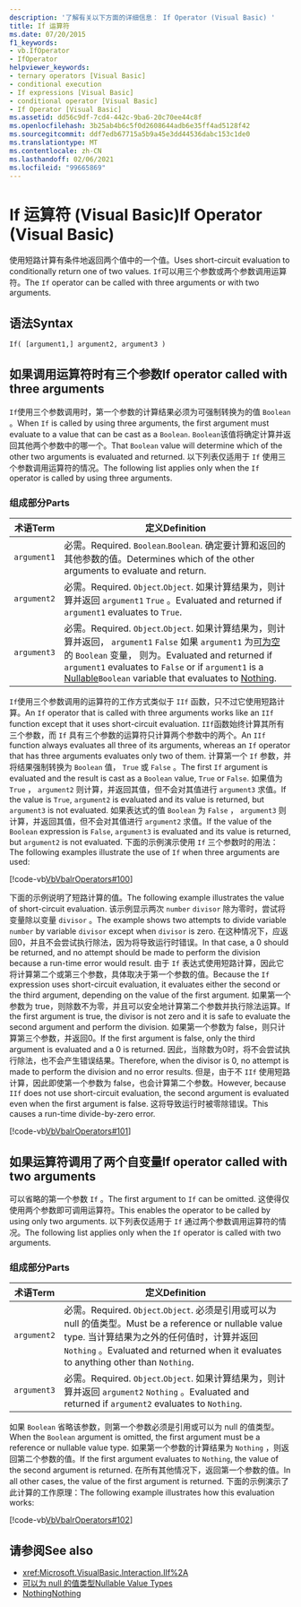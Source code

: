```yaml
---
description: '了解有关以下方面的详细信息： If Operator (Visual Basic) '
title: If 运算符
ms.date: 07/20/2015
f1_keywords:
- vb.IfOperator
- IfOperator
helpviewer_keywords:
- ternary operators [Visual Basic]
- conditional execution
- If expressions [Visual Basic]
- conditional operator [Visual Basic]
- If Operator [Visual Basic]
ms.assetid: dd56c9df-7cd4-442c-9ba6-20c70ee44c8f
ms.openlocfilehash: 3b25ab4b6c5f0d2608644adb6e35ff4ad5128f42
ms.sourcegitcommit: ddf7edb67715a5b9a45e3dd44536dabc153c1de0
ms.translationtype: MT
ms.contentlocale: zh-CN
ms.lasthandoff: 02/06/2021
ms.locfileid: "99665869"
---
```

# <a name="if-operator-visual-basic"></a><span data-ttu-id="64e8e-103">If 运算符 (Visual Basic)</span><span class="sxs-lookup"><span data-stu-id="64e8e-103">If Operator (Visual Basic)</span></span>

<span data-ttu-id="64e8e-104">使用短路计算有条件地返回两个值中的一个值。</span><span class="sxs-lookup"><span data-stu-id="64e8e-104">Uses short-circuit evaluation to conditionally return one of two values.</span></span> <span data-ttu-id="64e8e-105">`If`可以用三个参数或两个参数调用运算符。</span><span class="sxs-lookup"><span data-stu-id="64e8e-105">The `If` operator can be called with three arguments or with two arguments.</span></span>

## <a name="syntax"></a><span data-ttu-id="64e8e-106">语法</span><span class="sxs-lookup"><span data-stu-id="64e8e-106">Syntax</span></span>

```vb
If( [argument1,] argument2, argument3 )
```

## <a name="if-operator-called-with-three-arguments"></a><span data-ttu-id="64e8e-107">如果调用运算符时有三个参数</span><span class="sxs-lookup"><span data-stu-id="64e8e-107">If operator called with three arguments</span></span>

<span data-ttu-id="64e8e-108">`If`使用三个参数调用时，第一个参数的计算结果必须为可强制转换为的值 `Boolean` 。</span><span class="sxs-lookup"><span data-stu-id="64e8e-108">When `If` is called by using three arguments, the first argument must evaluate to a value that can be cast as a `Boolean`.</span></span> <span data-ttu-id="64e8e-109">`Boolean`该值将确定计算并返回其他两个参数中的哪一个。</span><span class="sxs-lookup"><span data-stu-id="64e8e-109">That `Boolean` value will determine which of the other two arguments is evaluated and returned.</span></span> <span data-ttu-id="64e8e-110">以下列表仅适用于 `If` 使用三个参数调用运算符的情况。</span><span class="sxs-lookup"><span data-stu-id="64e8e-110">The following list applies only when the `If` operator is called by using three arguments.</span></span>

### <a name="parts"></a><span data-ttu-id="64e8e-111">组成部分</span><span class="sxs-lookup"><span data-stu-id="64e8e-111">Parts</span></span>

|<span data-ttu-id="64e8e-112">术语</span><span class="sxs-lookup"><span data-stu-id="64e8e-112">Term</span></span>|<span data-ttu-id="64e8e-113">定义</span><span class="sxs-lookup"><span data-stu-id="64e8e-113">Definition</span></span>|
|---|---|
|`argument1`|<span data-ttu-id="64e8e-114">必需。</span><span class="sxs-lookup"><span data-stu-id="64e8e-114">Required.</span></span> <span data-ttu-id="64e8e-115">`Boolean`.</span><span class="sxs-lookup"><span data-stu-id="64e8e-115">`Boolean`.</span></span> <span data-ttu-id="64e8e-116">确定要计算和返回的其他参数的值。</span><span class="sxs-lookup"><span data-stu-id="64e8e-116">Determines which of the other arguments to evaluate and return.</span></span>|
|`argument2`|<span data-ttu-id="64e8e-117">必需。</span><span class="sxs-lookup"><span data-stu-id="64e8e-117">Required.</span></span> <span data-ttu-id="64e8e-118">`Object`.</span><span class="sxs-lookup"><span data-stu-id="64e8e-118">`Object`.</span></span> <span data-ttu-id="64e8e-119">如果计算结果为，则计算并返回 `argument1` `True` 。</span><span class="sxs-lookup"><span data-stu-id="64e8e-119">Evaluated and returned if `argument1` evaluates to `True`.</span></span>|
|`argument3`|<span data-ttu-id="64e8e-120">必需。</span><span class="sxs-lookup"><span data-stu-id="64e8e-120">Required.</span></span> <span data-ttu-id="64e8e-121">`Object`.</span><span class="sxs-lookup"><span data-stu-id="64e8e-121">`Object`.</span></span> <span data-ttu-id="64e8e-122">如果计算结果为，则计算并返回， `argument1` `False` 如果 `argument1` 为[可为空](../../programming-guide/language-features/data-types/nullable-value-types.md)的 `Boolean` 变量， [](../nothing.md)则为。</span><span class="sxs-lookup"><span data-stu-id="64e8e-122">Evaluated and returned if `argument1` evaluates to `False` or if `argument1` is a [Nullable](../../programming-guide/language-features/data-types/nullable-value-types.md)`Boolean` variable that evaluates to [Nothing](../nothing.md).</span></span>|

<span data-ttu-id="64e8e-123">`If`使用三个参数调用的运算符的工作方式类似于 `IIf` 函数，只不过它使用短路计算。</span><span class="sxs-lookup"><span data-stu-id="64e8e-123">An `If` operator that is called with three arguments works like an `IIf` function except that it uses short-circuit evaluation.</span></span> <span data-ttu-id="64e8e-124">`IIf`函数始终计算其所有三个参数，而 `If` 具有三个参数的运算符只计算两个参数中的两个。</span><span class="sxs-lookup"><span data-stu-id="64e8e-124">An `IIf` function always evaluates all three of its arguments, whereas an `If` operator that has three arguments evaluates only two of them.</span></span> <span data-ttu-id="64e8e-125">计算第一个 `If` 参数，并将结果强制转换为 `Boolean` 值， `True` 或 `False` 。</span><span class="sxs-lookup"><span data-stu-id="64e8e-125">The first `If` argument is evaluated and the result is cast as a `Boolean` value, `True` or `False`.</span></span> <span data-ttu-id="64e8e-126">如果值为 `True` ， `argument2` 则计算，并返回其值，但不会对其值进行 `argument3` 求值。</span><span class="sxs-lookup"><span data-stu-id="64e8e-126">If the value is `True`, `argument2` is evaluated and its value is returned, but `argument3` is not evaluated.</span></span> <span data-ttu-id="64e8e-127">如果表达式的值 `Boolean` 为 `False` ， `argument3` 则计算，并返回其值，但不会对其值进行 `argument2` 求值。</span><span class="sxs-lookup"><span data-stu-id="64e8e-127">If the value of the `Boolean` expression is `False`, `argument3` is evaluated and its value is returned, but `argument2` is not evaluated.</span></span> <span data-ttu-id="64e8e-128">下面的示例演示使用 `If` 三个参数时的用法：</span><span class="sxs-lookup"><span data-stu-id="64e8e-128">The following examples illustrate the use of `If` when three arguments are used:</span></span>

[!code-vb[VbVbalrOperators#100](~/samples/snippets/visualbasic/VS_Snippets_VBCSharp/VbVbalrOperators/VB/Class4.vb#100)]

<span data-ttu-id="64e8e-129">下面的示例说明了短路计算的值。</span><span class="sxs-lookup"><span data-stu-id="64e8e-129">The following example illustrates the value of short-circuit evaluation.</span></span> <span data-ttu-id="64e8e-130">该示例显示两次 `number` `divisor` 除为零时，尝试将变量除以变量 `divisor` 。</span><span class="sxs-lookup"><span data-stu-id="64e8e-130">The example shows two attempts to divide variable `number` by variable `divisor` except when `divisor` is zero.</span></span> <span data-ttu-id="64e8e-131">在这种情况下，应返回0，并且不会尝试执行除法，因为将导致运行时错误。</span><span class="sxs-lookup"><span data-stu-id="64e8e-131">In that case, a 0 should be returned, and no attempt should be made to perform the division because a run-time error would result.</span></span> <span data-ttu-id="64e8e-132">由于 `If` 表达式使用短路计算，因此它将计算第二个或第三个参数，具体取决于第一个参数的值。</span><span class="sxs-lookup"><span data-stu-id="64e8e-132">Because the `If` expression uses short-circuit evaluation, it evaluates either the second or the third argument, depending on the value of the first argument.</span></span> <span data-ttu-id="64e8e-133">如果第一个参数为 true，则除数不为零，并且可以安全地计算第二个参数并执行除法运算。</span><span class="sxs-lookup"><span data-stu-id="64e8e-133">If the first argument is true, the divisor is not zero and it is safe to evaluate the second argument and perform the division.</span></span> <span data-ttu-id="64e8e-134">如果第一个参数为 false，则只计算第三个参数，并返回0。</span><span class="sxs-lookup"><span data-stu-id="64e8e-134">If the first argument is false, only the third argument is evaluated and a 0 is returned.</span></span> <span data-ttu-id="64e8e-135">因此，当除数为0时，将不会尝试执行除法，也不会产生错误结果。</span><span class="sxs-lookup"><span data-stu-id="64e8e-135">Therefore, when the divisor is 0, no attempt is made to perform the division and no error results.</span></span> <span data-ttu-id="64e8e-136">但是，由于不 `IIf` 使用短路计算，因此即使第一个参数为 false，也会计算第二个参数。</span><span class="sxs-lookup"><span data-stu-id="64e8e-136">However, because `IIf` does not use short-circuit evaluation, the second argument is evaluated even when the first argument is false.</span></span> <span data-ttu-id="64e8e-137">这将导致运行时被零除错误。</span><span class="sxs-lookup"><span data-stu-id="64e8e-137">This causes a run-time divide-by-zero error.</span></span>

[!code-vb[VbVbalrOperators#101](~/samples/snippets/visualbasic/VS_Snippets_VBCSharp/VbVbalrOperators/VB/Class4.vb#101)]

## <a name="if-operator-called-with-two-arguments"></a><span data-ttu-id="64e8e-138">如果运算符调用了两个自变量</span><span class="sxs-lookup"><span data-stu-id="64e8e-138">If operator called with two arguments</span></span>

<span data-ttu-id="64e8e-139">可以省略的第一个参数 `If` 。</span><span class="sxs-lookup"><span data-stu-id="64e8e-139">The first argument to `If` can be omitted.</span></span> <span data-ttu-id="64e8e-140">这使得仅使用两个参数即可调用运算符。</span><span class="sxs-lookup"><span data-stu-id="64e8e-140">This enables the operator to be called by using only two arguments.</span></span> <span data-ttu-id="64e8e-141">以下列表仅适用于 `If` 通过两个参数调用运算符的情况。</span><span class="sxs-lookup"><span data-stu-id="64e8e-141">The following list applies only when the `If` operator is called with two arguments.</span></span>

### <a name="parts"></a><span data-ttu-id="64e8e-142">组成部分</span><span class="sxs-lookup"><span data-stu-id="64e8e-142">Parts</span></span>

|<span data-ttu-id="64e8e-143">术语</span><span class="sxs-lookup"><span data-stu-id="64e8e-143">Term</span></span>|<span data-ttu-id="64e8e-144">定义</span><span class="sxs-lookup"><span data-stu-id="64e8e-144">Definition</span></span>|
|---|---|
|`argument2`|<span data-ttu-id="64e8e-145">必需。</span><span class="sxs-lookup"><span data-stu-id="64e8e-145">Required.</span></span> <span data-ttu-id="64e8e-146">`Object`.</span><span class="sxs-lookup"><span data-stu-id="64e8e-146">`Object`.</span></span> <span data-ttu-id="64e8e-147">必须是引用或可以为 null 的值类型。</span><span class="sxs-lookup"><span data-stu-id="64e8e-147">Must be a reference or nullable value type.</span></span> <span data-ttu-id="64e8e-148">当计算结果为之外的任何值时，计算并返回 `Nothing` 。</span><span class="sxs-lookup"><span data-stu-id="64e8e-148">Evaluated and returned when it evaluates to anything other than `Nothing`.</span></span>|
|`argument3`|<span data-ttu-id="64e8e-149">必需。</span><span class="sxs-lookup"><span data-stu-id="64e8e-149">Required.</span></span> <span data-ttu-id="64e8e-150">`Object`.</span><span class="sxs-lookup"><span data-stu-id="64e8e-150">`Object`.</span></span> <span data-ttu-id="64e8e-151">如果计算结果为，则计算并返回 `argument2` `Nothing` 。</span><span class="sxs-lookup"><span data-stu-id="64e8e-151">Evaluated and returned if `argument2` evaluates to `Nothing`.</span></span>|

<span data-ttu-id="64e8e-152">如果 `Boolean` 省略该参数，则第一个参数必须是引用或可以为 null 的值类型。</span><span class="sxs-lookup"><span data-stu-id="64e8e-152">When the `Boolean` argument is omitted, the first argument must be a reference or nullable value type.</span></span> <span data-ttu-id="64e8e-153">如果第一个参数的计算结果为 `Nothing` ，则返回第二个参数的值。</span><span class="sxs-lookup"><span data-stu-id="64e8e-153">If the first argument evaluates to `Nothing`, the value of the second argument is returned.</span></span> <span data-ttu-id="64e8e-154">在所有其他情况下，返回第一个参数的值。</span><span class="sxs-lookup"><span data-stu-id="64e8e-154">In all other cases, the value of the first argument is returned.</span></span> <span data-ttu-id="64e8e-155">下面的示例演示了此计算的工作原理：</span><span class="sxs-lookup"><span data-stu-id="64e8e-155">The following example illustrates how this evaluation works:</span></span>

[!code-vb[VbVbalrOperators#102](~/samples/snippets/visualbasic/VS_Snippets_VBCSharp/VbVbalrOperators/VB/Class4.vb#102)]

## <a name="see-also"></a><span data-ttu-id="64e8e-156">请参阅</span><span class="sxs-lookup"><span data-stu-id="64e8e-156">See also</span></span>

- <xref:Microsoft.VisualBasic.Interaction.IIf%2A>
- [<span data-ttu-id="64e8e-157">可以为 null 的值类型</span><span class="sxs-lookup"><span data-stu-id="64e8e-157">Nullable Value Types</span></span>](../../programming-guide/language-features/data-types/nullable-value-types.md)
- [<span data-ttu-id="64e8e-158">Nothing</span><span class="sxs-lookup"><span data-stu-id="64e8e-158">Nothing</span></span>](../nothing.md)
